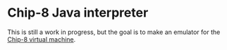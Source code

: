 # Chip-8 Java interpreter

This is still a work in progress, but the goal is to make an emulator for the [Chip-8 virtual machine](https://en.wikipedia.org/wiki/CHIP-8).
